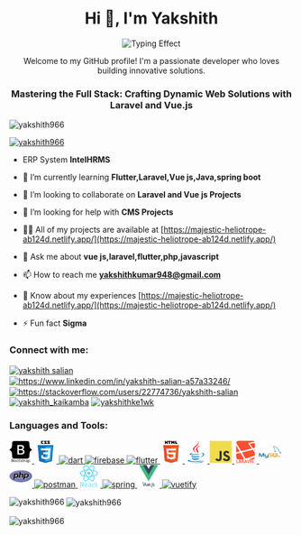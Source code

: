 <h1 align="center">Hi 👋, I'm Yakshith</h1>

<p align="center">
  <img src="https://media1.tenor.com/m/o-wNCEq_6f0AAAAd/pompo-the-cinephile-typing-fast.gif" alt="Typing Effect">
</p>

<p align="center">
  Welcome to my GitHub profile! I'm a passionate developer who loves building innovative solutions.
</p>
<h3 align="center">Mastering the Full Stack: Crafting Dynamic Web Solutions with Laravel and Vue.js</h3>

<p align="left"> <img src="https://komarev.com/ghpvc/?username=yakshith966&label=Profile%20views&color=0e75b6&style=flat" alt="yakshith966" /> </p>

<p align="left"> <a href="https://github.com/ryo-ma/github-profile-trophy"><img src="https://github-profile-trophy.vercel.app/?username=yakshith966" alt="yakshith966" /></a> </p>

- ERP System **IntelHRMS**

- 🌱 I’m currently learning **Flutter,Laravel,Vue js,Java,spring boot**

- 👯 I’m looking to collaborate on **Laravel and Vue js Projects**

- 🤝 I’m looking for help with **CMS Projects**

- 👨‍💻 All of my projects are available at [https://majestic-heliotrope-ab124d.netlify.app/](https://majestic-heliotrope-ab124d.netlify.app/)

- 💬 Ask me about **vue js,laravel,flutter,php,javascript**

- 📫 How to reach me **yakshithkumar948@gmail.com**

- 📄 Know about my experiences [https://majestic-heliotrope-ab124d.netlify.app/](https://majestic-heliotrope-ab124d.netlify.app/)

- ⚡ Fun fact **Sigma**

<h3 align="left">Connect with me:</h3>
<p align="left">
<a href="https://dev.to/yakshith salian" target="blank"><img align="center" src="https://raw.githubusercontent.com/rahuldkjain/github-profile-readme-generator/master/src/images/icons/Social/devto.svg" alt="yakshith salian" height="30" width="40" /></a>
<a href="https://linkedin.com/in/https://www.linkedin.com/in/yakshith-salian-a57a33246/" target="blank"><img align="center" src="https://raw.githubusercontent.com/rahuldkjain/github-profile-readme-generator/master/src/images/icons/Social/linked-in-alt.svg" alt="https://www.linkedin.com/in/yakshith-salian-a57a33246/" height="30" width="40" /></a>
<a href="https://stackoverflow.com/users/https://stackoverflow.com/users/22774736/yakshith-salian" target="blank"><img align="center" src="https://raw.githubusercontent.com/rahuldkjain/github-profile-readme-generator/master/src/images/icons/Social/stack-overflow.svg" alt="https://stackoverflow.com/users/22774736/yakshith-salian" height="30" width="40" /></a>
<a href="https://instagram.com/yakshith_kaikamba" target="blank"><img align="center" src="https://raw.githubusercontent.com/rahuldkjain/github-profile-readme-generator/master/src/images/icons/Social/instagram.svg" alt="yakshith_kaikamba" height="30" width="40" /></a>
<a href="https://auth.geeksforgeeks.org/user/yakshithke1wk" target="blank"><img align="center" src="https://raw.githubusercontent.com/rahuldkjain/github-profile-readme-generator/master/src/images/icons/Social/geeks-for-geeks.svg" alt="yakshithke1wk" height="30" width="40" /></a>
</p>

<h3 align="left">Languages and Tools:</h3>
<p align="left"> <a href="https://getbootstrap.com" target="_blank" rel="noreferrer"> <img src="https://raw.githubusercontent.com/devicons/devicon/master/icons/bootstrap/bootstrap-plain-wordmark.svg" alt="bootstrap" width="40" height="40"/> </a> <a href="https://www.w3schools.com/css/" target="_blank" rel="noreferrer"> <img src="https://raw.githubusercontent.com/devicons/devicon/master/icons/css3/css3-original-wordmark.svg" alt="css3" width="40" height="40"/> </a> <a href="https://dart.dev" target="_blank" rel="noreferrer"> <img src="https://www.vectorlogo.zone/logos/dartlang/dartlang-icon.svg" alt="dart" width="40" height="40"/> </a> <a href="https://firebase.google.com/" target="_blank" rel="noreferrer"> <img src="https://www.vectorlogo.zone/logos/firebase/firebase-icon.svg" alt="firebase" width="40" height="40"/> </a> <a href="https://flutter.dev" target="_blank" rel="noreferrer"> <img src="https://www.vectorlogo.zone/logos/flutterio/flutterio-icon.svg" alt="flutter" width="40" height="40"/> </a> <a href="https://www.w3.org/html/" target="_blank" rel="noreferrer"> <img src="https://raw.githubusercontent.com/devicons/devicon/master/icons/html5/html5-original-wordmark.svg" alt="html5" width="40" height="40"/> </a> <a href="https://www.java.com" target="_blank" rel="noreferrer"> <img src="https://raw.githubusercontent.com/devicons/devicon/master/icons/java/java-original.svg" alt="java" width="40" height="40"/> </a> <a href="https://developer.mozilla.org/en-US/docs/Web/JavaScript" target="_blank" rel="noreferrer"> <img src="https://raw.githubusercontent.com/devicons/devicon/master/icons/javascript/javascript-original.svg" alt="javascript" width="40" height="40"/> </a> <a href="https://laravel.com/" target="_blank" rel="noreferrer"> <img src="https://raw.githubusercontent.com/devicons/devicon/master/icons/laravel/laravel-plain-wordmark.svg" alt="laravel" width="40" height="40"/> </a> <a href="https://www.mysql.com/" target="_blank" rel="noreferrer"> <img src="https://raw.githubusercontent.com/devicons/devicon/master/icons/mysql/mysql-original-wordmark.svg" alt="mysql" width="40" height="40"/> </a> <a href="https://www.php.net" target="_blank" rel="noreferrer"> <img src="https://raw.githubusercontent.com/devicons/devicon/master/icons/php/php-original.svg" alt="php" width="40" height="40"/> </a> <a href="https://postman.com" target="_blank" rel="noreferrer"> <img src="https://www.vectorlogo.zone/logos/getpostman/getpostman-icon.svg" alt="postman" width="40" height="40"/> </a> <a href="https://reactjs.org/" target="_blank" rel="noreferrer"> <img src="https://raw.githubusercontent.com/devicons/devicon/master/icons/react/react-original-wordmark.svg" alt="react" width="40" height="40"/> </a> <a href="https://spring.io/" target="_blank" rel="noreferrer"> <img src="https://www.vectorlogo.zone/logos/springio/springio-icon.svg" alt="spring" width="40" height="40"/> </a> <a href="https://vuejs.org/" target="_blank" rel="noreferrer"> <img src="https://raw.githubusercontent.com/devicons/devicon/master/icons/vuejs/vuejs-original-wordmark.svg" alt="vuejs" width="40" height="40"/> </a> <a href="https://vuetifyjs.com/en/" target="_blank" rel="noreferrer"> <img src="https://bestofjs.org/logos/vuetify.svg" alt="vuetify" width="40" height="40"/> </a> </p>

<p><img align="left" src="https://github-readme-stats.vercel.app/api/top-langs?username=yakshith966&show_icons=true&locale=en&layout=compact" alt="yakshith966" /></p>

<p>&nbsp;<img align="center" src="https://github-readme-stats.vercel.app/api?username=yakshith966&show_icons=true&locale=en" alt="yakshith966" /></p>

<p><img align="center" src="https://github-readme-streak-stats.herokuapp.com/?user=yakshith966&" alt="yakshith966" /></p>
